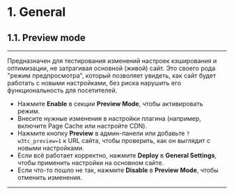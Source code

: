 # 1. General
## 1.1. Preview mode

---

Предназначен для тестирования изменений настроек кэширования и оптимизации, не затрагивая основной (живой) сайт. Это своего рода "режим предпросмотра", который позволяет увидеть, как сайт будет работать с новыми настройками, без риска нарушить его функциональность для посетителей.
- Нажмите **Enable** в секции **Preview Mode**, чтобы активировать режим.
- Внесите нужные изменения в настройки плагина (например, включите Page Cache или настройте CDN).
- Нажмите кнопку **Preview** в админ-панели или добавьте `?w3tc_preview=1` к URL сайта, чтобы проверить, как он выглядит с новыми настройками.
- Если всё работает корректно, нажмите **Deploy** в **General Settings**, чтобы применить настройки на основном сайте.
- Если что-то пошло не так, нажмите **Disable** в **Preview Mode**, чтобы отменить изменения.

---
